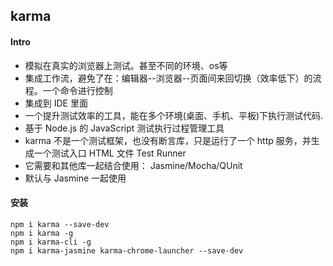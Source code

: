 ## karma

#### Intro
* 模拟在真实的浏览器上测试。甚至不同的环境、os等
* 集成工作流，避免了在：编辑器--浏览器--页面间来回切换（效率低下）的流程。一个命令进行控制
* 集成到 IDE 里面
* 一个提升测试效率的工具，能在多个环境(桌面、手机、平板)下执行测试代码. <br>
* 基于 Node.js 的 JavaScript 测试执行过程管理工具
* karma 不是一个测试框架，也没有断言库，只是运行了一个 http 服务，并生成一个测试入口 HTML 文件 Test Runner
* 它需要和其他库一起结合使用： Jasmine/Mocha/QUnit 
* 默认与 Jasmine 一起使用

#### 安装
```shell
npm i karma --save-dev
npm i karma -g
npm i karma-cli -g
npm i karma-jasmine karma-chrome-launcher --save-dev
```

#### 
